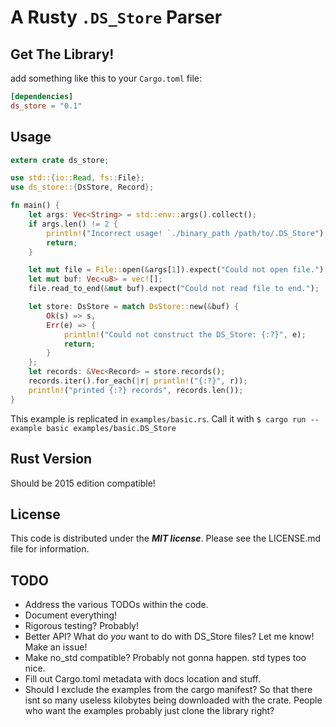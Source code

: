 # A Rusty `.DS_Store` Parser #

## Get The Library! ##

add something like this to your `Cargo.toml` file:

```toml
[dependencies]
ds_store = "0.1"
```

## Usage ##

```rust
extern crate ds_store;

use std::{io::Read, fs::File};
use ds_store::{DsStore, Record};

fn main() {
    let args: Vec<String> = std::env::args().collect();
    if args.len() != 2 {
        println!("Incorrect usage! `./binary_path /path/to/.DS_Store");
        return;
    }

    let mut file = File::open(&args[1]).expect("Could not open file.");
    let mut buf: Vec<u8> = vec![];
    file.read_to_end(&mut buf).expect("Could not read file to end.");

    let store: DsStore = match DsStore::new(&buf) {
        Ok(s) => s,
        Err(e) => {
            println!("Could not construct the DS_Store: {:?}", e);
            return;
        }
    };
    let records: &Vec<Record> = store.records();
    records.iter().for_each(|r| println!("{:?}", r));
    println!("printed {:?} records", records.len());
}
```

This example is replicated in `examples/basic.rs`. Call it with `$ cargo run --example basic examples/basic.DS_Store`

## Rust Version ##

Should be 2015 edition compatible!

## License ##

This code is distributed under the ***MIT license***.
Please see the LICENSE.md file for information.


## TODO ##

* Address the various TODOs within the code.
* Document everything!
* Rigorous testing? Probably!
* Better API? What do _you_ want to do with DS_Store files? Let me know! Make an issue!
* Make no_std compatible? Probably not gonna happen. std types too nice.
* Fill out Cargo.toml metadata with docs location and stuff.
* Should I exclude the examples from the cargo manifest? So that there isnt so many useless kilobytes being downloaded with the crate. People who want the examples probably just clone the library right?
